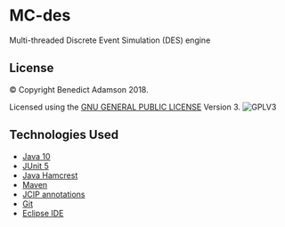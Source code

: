 # MC-des
Multi-threaded Discrete Event Simulation (DES) engine

## License

© Copyright Benedict Adamson 2018.

Licensed using the [GNU GENERAL PUBLIC LICENSE](https://www.gnu.org/licenses/gpl.html) Version 3.
![GPLV3](https://www.gnu.org/graphics/gplv3-with-text-136x68.png)

## Technologies Used

* [Java 10](https://docs.oracle.com/javase/10/)
* [JUnit 5](https://junit.org/junit5/)
* [Java Hamcrest](http://hamcrest.org/JavaHamcrest/)
* [Maven](https://maven.apache.org/)
* [JCIP annotations](http://jcip.net/annotations/doc/net/jcip/annotations/package-summary.html)
* [Git](https://git-scm.com/)
* [Eclipse IDE](https://www.eclipse.org/ide/)
